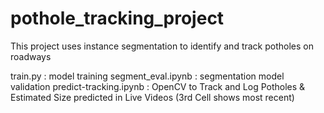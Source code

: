 # pothole_tracking_project
This project uses instance segmentation to identify and track potholes on roadways

train.py : model training
segment_eval.ipynb : segmentation model validation
predict-tracking.ipynb : OpenCV to Track and Log Potholes & Estimated Size predicted in Live Videos (3rd Cell shows most recent)

